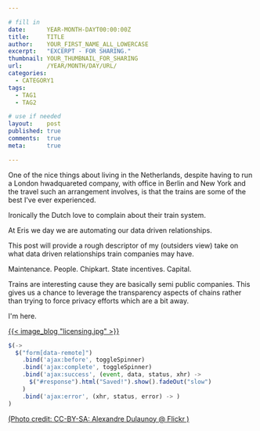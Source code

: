 ```yaml
---

# fill in
date:      YEAR-MONTH-DAYT00:00:00Z
title:     TITLE
author:    YOUR_FIRST_NAME_ALL_LOWERCASE
excerpt:   "EXCERPT - FOR SHARING."
thumbnail: YOUR_THUMBNAIL_FOR_SHARING
url:       /YEAR/MONTH/DAY/URL/
categories:
  - CATEGORY1
tags:
  - TAG1
  - TAG2

# use if needed
layout:    post
published: true
comments:  true
meta:      true

---
```


One of the nice things about living in the Netherlands, despite having to run a London hwadquareted company, with office in Berlin and New York and the travel such an arrangement involves, is that the trains are some of the best I've ever experienced.




Ironically the Dutch love to complain about their train system.




At Eris we day we are automating our data driven relationships.




This post will provide a rough descriptor of my (outsiders view) take on what data driven relationships train companies may have.




Maintenance.
People.
Chipkart.
State incentives.
Capital.




Trains are interesting cause they are basically semi public companies. This gives us a chance to leverage the transparency aspects of chains rather than trying to force privacy efforts which are a bit away.





I'm here.

[{{< image_blog "licensing.jpg" >}}](https://flic.kr/p/5A9EER)


```javascript
$(->
  $("form[data-remote]")
    .bind('ajax:before', toggleSpinner)
    .bind('ajax:complete', toggleSpinner)
    .bind('ajax:success', (event, data, status, xhr) ->
      $("#response").html("Saved!").show().fadeOut("slow")
    )
    .bind('ajax:error', (xhr, status, error) -> )
)
```

[(Photo credit: CC-BY-SA: Alexandre Dulaunoy @ Flickr )](https://www.flickr.com/photos/adulau/)
